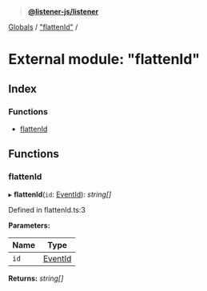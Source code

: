 > **[@listener-js/listener](../README.md)**

[Globals](../globals.md) / ["flattenId"](_flattenid_.md) /

# External module: "flattenId"

## Index

### Functions

* [flattenId](_flattenid_.md#flattenid)

## Functions

###  flattenId

▸ **flattenId**(`id`: [EventId](_index_.md#eventid)): *string[]*

Defined in flattenId.ts:3

**Parameters:**

Name | Type |
------ | ------ |
`id` | [EventId](_index_.md#eventid) |

**Returns:** *string[]*